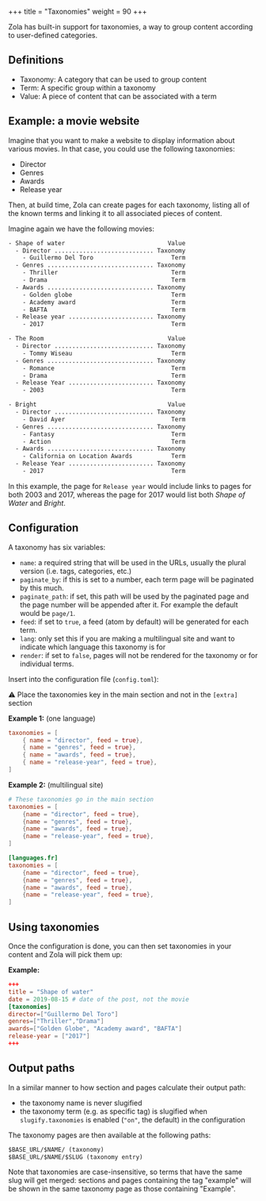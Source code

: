 +++
title = "Taxonomies"
weight = 90
+++

Zola has built-in support for taxonomies, a way to group content according to user-defined categories.

## Definitions

- Taxonomy: A category that can be used to group content
- Term: A specific group within a taxonomy
- Value: A piece of content that can be associated with a term

## Example: a movie website

Imagine that you want to make a website to display information about various movies. In that case, you could use the following taxonomies:

- Director
- Genres
- Awards
- Release year

Then, at build time, Zola can create pages for each taxonomy, listing all of the known terms and linking it to all associated pieces of content.

Imagine again we have the following movies:

```txt
- Shape of water                             Value
  - Director ............................ Taxonomy
    - Guillermo Del Toro                      Term
  - Genres .............................. Taxonomy
    - Thriller                                Term
    - Drama                                   Term
  - Awards .............................. Taxonomy
    - Golden globe                            Term
    - Academy award                           Term
    - BAFTA                                   Term
  - Release year ........................ Taxonomy
    - 2017                                    Term

- The Room                                   Value
  - Director ............................ Taxonomy
    - Tommy Wiseau                            Term
  - Genres .............................. Taxonomy
    - Romance                                 Term
    - Drama                                   Term
  - Release Year ........................ Taxonomy
    - 2003                                    Term

- Bright                                     Value
  - Director ............................ Taxonomy
    - David Ayer                              Term
  - Genres .............................. Taxonomy
    - Fantasy                                 Term
    - Action                                  Term
  - Awards .............................. Taxonomy
    - California on Location Awards           Term
  - Release Year ........................ Taxonomy
    - 2017                                    Term
```

In this example, the page for `Release year` would include links to pages for both 2003 and 2017, whereas the page for 2017 would list both *Shape of Water* and *Bright*.

## Configuration

A taxonomy has six variables:

- `name`: a required string that will be used in the URLs, usually the plural version (i.e. tags, categories, etc.)
- `paginate_by`: if this is set to a number, each term page will be paginated by this much.
- `paginate_path`: if set, this path will be used by the paginated page and the page number will be appended after it.
For example the default would be `page/1`.
- `feed`: if set to `true`, a feed (atom by default) will be generated for each term.
- `lang`: only set this if you are making a multilingual site and want to indicate which language this taxonomy is for
- `render`: if set to `false`, pages will not be rendered for the taxonomy or for individual terms.

Insert into the configuration file (`config.toml`):

⚠️ Place the taxonomies key in the main section and not in the `[extra]` section

**Example 1:** (one language)

```toml
taxonomies = [
    { name = "director", feed = true},
    { name = "genres", feed = true},
    { name = "awards", feed = true},
    { name = "release-year", feed = true},
]
```

**Example 2:** (multilingual site)

```toml
# These taxonomies go in the main section
taxonomies = [
    {name = "director", feed = true},
    {name = "genres", feed = true},
    {name = "awards", feed = true},
    {name = "release-year", feed = true},
]

[languages.fr]
taxonomies = [
    {name = "director", feed = true},
    {name = "genres", feed = true},
    {name = "awards", feed = true},
    {name = "release-year", feed = true},
]
```

## Using taxonomies

Once the configuration is done, you can then set taxonomies in your content and Zola will pick them up:

**Example:**

```toml
+++
title = "Shape of water"
date = 2019-08-15 # date of the post, not the movie
[taxonomies]
director=["Guillermo Del Toro"]
genres=["Thriller","Drama"]
awards=["Golden Globe", "Academy award", "BAFTA"]
release-year = ["2017"]
+++
```

## Output paths

In a similar manner to how section and pages calculate their output path:

- the taxonomy name is never slugified
- the taxonomy term (e.g. as specific tag) is slugified when `slugify.taxonomies` is enabled (`"on"`, the default) in the configuration

The taxonomy pages are then available at the following paths:

```txt
$BASE_URL/$NAME/ (taxonomy)
$BASE_URL/$NAME/$SLUG (taxonomy entry)
```

Note that taxonomies are case-insensitive, so terms that have the same slug will get merged: sections and pages containing the tag "example" will be shown in the same taxonomy page as those containing "Example".
